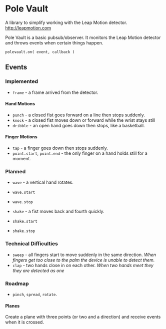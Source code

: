 # Pole Vault

A library to simplify working with the Leap Motion detector. http://leapmotion.com

Pole Vault is a basic pubsub/observer. It monitors the Leap Motion detector and throws events when certain things happen.

`polevault.on( event, callback )`

## Events

### Implemented

* `frame` - a frame arrived from the detector.

#### Hand Motions
* `punch` - a closed fist goes forward on a line then stops suddenly.
* `knock` - a closed fist moves down or forward while the wrist stays still
* `dribble` - an open hand goes down then stops, like a basketball.

#### Finger Motions
* `tap` - a finger goes down then stops suddenly.
* `point.start`, `point.end` -  the only finger on a hand holds still for a moment.

### Planned

* `wave` - a vertical hand rotates.
 * `wave.start`
 * `wave.stop`
 
* `shake` - a fist moves back and fourth quickly.
 * `shake.start`
 * `shake.stop`

### Technical Difficulties
* `sweep` - all fingers start to move suddenly in the same direction. _When fingers get too close to the palm the device is unable to detect them._
* `clap` - two hands close in on each other. _When two hands meet they they are detected as one_


### Roadmap

* `pinch`, `spread`, `rotate`.

#### Planes

Create a plane with three points (or two and a direction) and receive events when it is crossed.